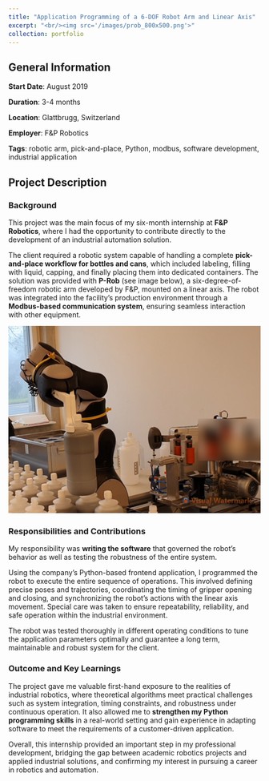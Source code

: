 ```yaml
---
title: "Application Programming of a 6-DOF Robot Arm and Linear Axis"
excerpt: "<br/><img src='/images/prob_800x500.png'>"
collection: portfolio
---
```


## General Information

**Start Date**: August 2019

**Duration**: 3-4 months

**Location**: Glattbrugg, Switzerland

**Employer**: F&P Robotics

**Tags**: robotic arm, pick-and-place, Python, modbus, software development, industrial application

## Project Description

### Background

This project was the main focus of my six-month internship at **F&P Robotics**, where I had the opportunity to contribute directly to the development of an industrial automation solution.  

The client required a robotic system capable of handling a complete **pick-and-place workflow for bottles and cans**, which included labeling, filling with liquid, capping, and finally placing them into dedicated containers. The solution was provided with **P-Rob** (see image below), a six-degree-of-freedom robotic arm developed by F&P, mounted on a linear axis. The robot was integrated into the facility’s production environment through a **Modbus-based communication system**, ensuring seamless interaction with other equipment.

![P-Rob](/images/prob.png)

### Responsibilities and Contributions

My responsibility was **writing the software** that governed the robot’s behavior as well as testing the robustness of the entire system.

Using the company’s Python-based frontend application, I programmed the robot to execute the entire sequence of operations. This involved defining precise poses and trajectories, coordinating the timing of gripper opening and closing, and synchronizing the robot’s actions with the linear axis movement. Special care was taken to ensure repeatability, reliability, and safe operation within the industrial environment.

The robot was tested thoroughly in different operating conditions to tune the application parameters optimally and guarantee a long term, maintainable and robust system for the client.

### Outcome and Key Learnings

The project gave me valuable first-hand exposure to the realities of industrial robotics, where theoretical algorithms meet practical challenges such as system integration, timing constraints, and robustness under continuous operation. It also allowed me to **strengthen my Python programming skills** in a real-world setting and gain experience in adapting software to meet the requirements of a customer-driven application.  

Overall, this internship provided an important step in my professional development, bridging the gap between academic robotics projects and applied industrial solutions, and confirming my interest in pursuing a career in robotics and automation.
